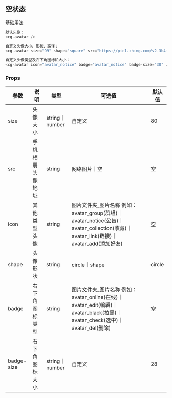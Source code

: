 ## 空状态

基础用法

```javascript
默认头像：
<cg-avatar />
```
```javascript
自定义头像大小、形状、路径：
<cg-avatar size="99" shape="square" src="https://pic1.zhimg.com/v2-3b4fc7e3a1195a081d0259246c38debc_720w.jpg?source=172ae18b" />
```
```javascript
自定义头像类型及右下角图标和大小：
<cg-avatar icon="avatar_notice" badge="avatar_notice" badge-size="30" />
```

### Props

| 参数     | 说明                 | 类型    | 可选值                    | 默认值  |
| -------- | -------------------- | ------- | ------------------------- | ------- |
| size  | 头像大小  | string｜number  |  自定义  | 80 |
| src  | 手机相册头像地址  | string  |  网络图片｜空  | 空 |
| icon | 其他类型头像  | string  | 图片文件夹_图片名称 例如：avatar_group(群组)｜avatar_notice(公告)｜avatar_collection(收藏)｜avatar_link(链接)｜avatar_add(添加好友)  | 空 |
| shape  | 头像形状  | string  |  circle｜shape  | circle |
| badge  | 右下角图标类型  | string  | 图片文件夹_图片名称 例如：avatar_online(在线)｜avatar_edit(编辑)｜avatar_black(拉黑)｜avatar_check(选中)｜avatar_del(删除)  | 空 |
| badge-size  | 右下角图标大小  | string｜number  |  自定义  | 28 |



